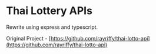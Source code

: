 # Thai Lottery APIs

Rewrite using express and typescript.

Original Project - [https://github.com/rayriffy/thai-lotto-api](https://github.com/rayriffy/thai-lotto-api)
